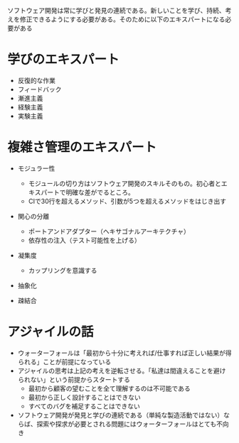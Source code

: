 ソフトウェア開発は常に学びと発見の連続である。新しいことを学び、持続、考えを修正できるようにする必要がある。そのために以下のエキスパートになる必要がある

# 学びのエキスパート
- 反復的な作業
- フィードバック
- 漸進主義
- 経験主義
- 実験主義

# 複雑さ管理のエキスパート
- モジュラー性
  - モジュールの切り方はソフトウェア開発のスキルそのもの。初心者とエキスパートで明確な差がでるところ。
  - CIで30行を超えるメソッド、引数が5つを超えるメソッドをはじき出す

- 関心の分離
  - ポートアンドアダプター（ヘキサゴナルアーキテクチャ）
  - 依存性の注入（テスト可能性を上げる）　　

- 凝集度
  - カップリングを意識する
- 抽象化
- 疎結合

# アジャイルの話
- ウォーターフォールは「最初から十分に考えれば/仕事すれば正しい結果が得られる」ことが前提になっている
- アジャイルの思考は上記の考えを逆転させる。「私達は間違えることを避けられない」という前提からスタートする
  - 最初から顧客の望むことを全て理解するのは不可能である
  - 最初から正しく設計することはできない
  - すべてのバグを補足することはできない
- ソフトウェア開発が発見と学びの連続である（単純な製造活動ではない）ならば、探索や探求が必要とされる問題にはウォーターフォールはとても不向き

